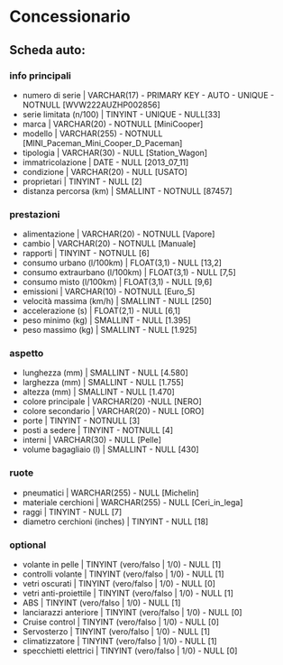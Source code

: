 <!-- 
Modellizzare la struttura di una tabella per memorizzare tutti i dati riguardanti delle auto usate messe in vendita da un concessionario
Come fatto stamattina in classe potete fare un file di testo e scrivre la struttura li. 
-->

# Concessionario

## Scheda auto:

### __info principali__
* numero di serie | VARCHAR(17) - PRIMARY KEY - AUTO - UNIQUE - NOTNULL [WVW222AUZHP002856]
* serie limitata (n/100) | TINYINT - UNIQUE - NULL[33]
* marca | VARCHAR(20) - NOTNULL [MiniCooper]
* modello | VARCHAR(255) - NOTNULL [MINI_Paceman_Mini_Cooper_D_Paceman]
* tipologia | VARCHAR(30) - NULL [Station_Wagon]
* immatricolazione | DATE - NULL [2013_07_11]
* condizione | VARCHAR(20) - NULL [USATO]
* proprietari | TINYINT - NULL [2]
* distanza percorsa (km) | SMALLINT - NOTNULL [87457]

### __prestazioni__
* alimentazione | VARCHAR(20) - NOTNULL [Vapore]
* cambio | VARCHAR(20) - NOTNULL [Manuale]
* rapporti | TINYINT - NOTNULL [6]
* consumo urbano (l/100km) | FLOAT(3,1) - NULL [13,2]
* consumo extraurbano (l/100km) | FLOAT(3,1) - NULL [7,5]
* consumo misto (l/100km) | FLOAT(3,1) - NULL [9,6]
* emissioni | VARCHAR(10) - NOTNULL [Euro_5]
* velocità massima (km/h) | SMALLINT - NULL [250]
* accelerazione (s) | FLOAT(2,1) - NULL [6,1]
* peso minimo (kg) | SMALLINT - NULL [1.395]
* peso massimo (kg) | SMALLINT - NULL [1.925]

### __aspetto__
* lunghezza (mm) | SMALLINT - NULL [4.580]
* larghezza (mm) | SMALLINT - NULL [1.755]
* altezza (mm) | SMALLINT - NULL [1.470]
* colore principale | VARCHAR(20) -NULL [NERO]
* colore secondario | VARCHAR(20) - NULL [ORO]
* porte | TINYINT - NOTNULL [3]
* posti a sedere | TINYINT - NOTNULL [4]
* interni | VARCHAR(30) - NULL [Pelle]
* volume bagagliaio (l) | SMALLINT - NULL [430]


### __ruote__
* pneumatici | WARCHAR(255) - NULL [Michelin]
* materiale cerchioni | WARCHAR(255) - NULL [Ceri_in_lega]
* raggi | TINYINT - NULL [7]
* diametro cerchioni (inches) | TINYINT - NULL [18]

### __optional__
* volante in pelle | TINYINT (vero/falso | 1/0) - NULL [1]
* controlli volante | TINYINT (vero/falso | 1/0) - NULL [1]
* vetri oscurati | TINYINT (vero/falso | 1/0) - NULL [0]
* vetri anti-proiettile | TINYINT (vero/falso | 1/0) - NULL [1]
* ABS | TINYINT (vero/falso | 1/0) - NULL [1]
* lanciarazzi anteriore | TINYINT (vero/falso | 1/0) - NULL [0]
* Cruise control | TINYINT (vero/falso | 1/0) - NULL [0]
* Servosterzo | TINYINT (vero/falso | 1/0) - NULL [1]
* climatizzatore | TINYINT (vero/falso | 1/0) - NULL [1]
* specchietti elettrici | TINYINT (vero/falso | 1/0) - NULL [0]




